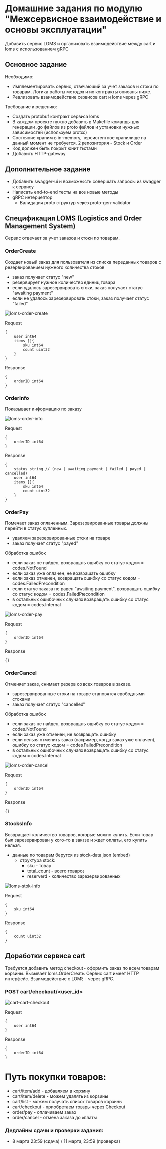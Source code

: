 # Домашние задания по модулю "Межсервисное взаимодействие и основы эксплуатации"

Добавить сервис LOMS и организовать взаимодействие между cart и loms с использованием gRPC

## Основное задание

Необходимо:
- Имплементировать сервис, отвечающий за учет заказов и стоки по товарам. Логика работы методов и их контракты описаны ниже.
- Реализовать взаимодействие сервисов cart и loms через gRPC

Требование к решению:
- Создать protobuf контракт сервиса loms
- В каждом проекте нужно добавить в Makefile команды для генерации .go файлов из proto файлов и установки нужных зависимостей (используем protoc)
- Состояние храним в in-memory, персистентное хранилище на данный момент не требуется. 2 репозитория - Stock и Order
- Код должен быть покрыт юнит тестами
- Добавить HTTP-gateway

## Дополнительное задание
- Добавить swagger-ui и возможность совершать запросы из swagger к сервису
- Написать end-to-end тесты на все новые методы 
- gRPC интерцептор
    - Валидация proto структур через proto-gen-validator

## Спецификация LOMS (Logistics and Order Management System)

Сервис отвечает за учет заказов и стоки по товарам. 


### OrderCreate

Создает новый заказ для пользователя из списка переданных товаров с резервированием нужного количества стоков
+ заказ получает статус "new"
+ резервирует нужное количество единиц товара
+ если удалось зарезервировать стоки, заказ получает статус "awaiting payment"
+ если не удалось зарезервировать стоки, заказ получает статус "failed"

![loms-order-create](img/loms-order-create.png)

Request
```
{
    user int64
    items []{
        sku int64
        count uint32
    }
}
```

Response
```
{
    orderID int64
}
```

### OrderInfo

Показывает информацию по заказу

![loms-order-info](img/loms-order-info.png)

Request
```
{
    orderID int64
}
```

Response
```
{
    status string // (new | awaiting payment | failed | payed | cancelled)
    user int64
    items []{
        sku int64
        count uint32
    }
}
```

### OrderPay

Помечает заказ оплаченным. Зарезервированные товары должны перейти в статус купленных.
+ удаляем зарезервированные стоки на товаре
+ заказ получает статус "payed"

Обработка ошибок
+ если заказ не найден, возвращать ошибку со статус кодом = codes.NotFound
+ если заказ уже оплачен, не возвращать ошибку
+ если заказ отменен, возвращать ошибку со статус кодом = codes.FailedPrecondition
+ если статус заказа не равен "awaiting payment", возвращать ошибку со статус кодом = codes.FailedPrecondition
+ в остальных ошибочных случаях возвращать ошибку со статус кодом = codes.Internal


![loms-order-pay](img/loms-order-pay.png)

Request
```
{
    orderID int64
}
```

Response
```
{}
```

### OrderCancel

Отменяет заказ, снимает резерв со всех товаров в заказе.
+ зарезервированные стоки на товаре становятся свободными стоками
+ заказ получает статус "cancelled"

Обработка ошибок
+ если заказ не найден, возвращать ошибку со статус кодом = codes.NotFound
+ если заказ уже отменен, не возвращать ошибку
+ если нельзя отменить заказ (например, когда заказ уже оплачен), ошибку со статус кодом = codes.FailedPrecondition
+ в остальных ошибочных случаях возвращать ошибку со статус кодом = codes.Internal

![loms-order-cancel](img/loms-order-cancel.png)

Request
```
{
    orderID int64
}
```

Response
```
{}
```

### StocksInfo

Возвращает количество товаров, которые можно купить. Если товар был зарезервирован у кого-то в заказе и ждет оплаты, его купить нельзя.
- данные по товарам берутся из stock-data.json (embed)
  - структура stock:
    - sku - товар
    - total_count - всего товаров
    - reserverd - количество зарезервированных

![loms-stok-info](img/loms-stok-info.png)

Request
```
{
    sku int64
}
```

Response
```
{
    count uint32
}
```

## Доработки сервиса cart

Требуется добавить метод checkout - оформить заказ по всем товарам корзины. Вызывает loms.OrderCreate.
Сервис cart имеет HTTP интерфейс. Взаимодействие с LOMS - через gRPC.
### POST cart/checkout/<user_id>


![cart-cart-checkout](img/cart-cart-checkout.png)

Request
```
{
    user int64
}
```

Response
```
{
    orderID int64
}
```

    
# Путь покупки товаров:

- cart/item/add - добавляем в корзину
- cart/item/delete - можем удалять из корзины
- cart/list - можем получать список товаров корзины
- cart/checkout - приобретаем товары через Checkout
- order/pay - оплачиваем заказ
- order/cancel - отмена заказа до оплаты

### Дедлайны сдачи и проверки задания: 
- 8 марта 23:59 (сдача) / 11 марта, 23:59 (проверка)
